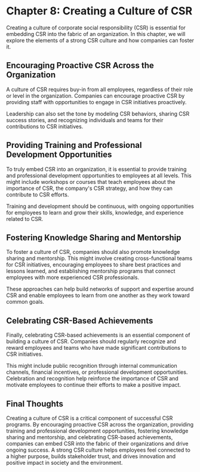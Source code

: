 Chapter 8: Creating a Culture of CSR
====================================

Creating a culture of corporate social responsibility (CSR) is essential for embedding CSR into the fabric of an organization. In this chapter, we will explore the elements of a strong CSR culture and how companies can foster it.

Encouraging Proactive CSR Across the Organization
-------------------------------------------------

A culture of CSR requires buy-in from all employees, regardless of their role or level in the organization. Companies can encourage proactive CSR by providing staff with opportunities to engage in CSR initiatives proactively.

Leadership can also set the tone by modeling CSR behaviors, sharing CSR success stories, and recognizing individuals and teams for their contributions to CSR initiatives.

Providing Training and Professional Development Opportunities
-------------------------------------------------------------

To truly embed CSR into an organization, it is essential to provide training and professional development opportunities to employees at all levels. This might include workshops or courses that teach employees about the importance of CSR, the company's CSR strategy, and how they can contribute to CSR efforts.

Training and development should be continuous, with ongoing opportunities for employees to learn and grow their skills, knowledge, and experience related to CSR.

Fostering Knowledge Sharing and Mentorship
------------------------------------------

To foster a culture of CSR, companies should also promote knowledge sharing and mentorship. This might involve creating cross-functional teams for CSR initiatives, encouraging employees to share best practices and lessons learned, and establishing mentorship programs that connect employees with more experienced CSR professionals.

These approaches can help build networks of support and expertise around CSR and enable employees to learn from one another as they work toward common goals.

Celebrating CSR-Based Achievements
----------------------------------

Finally, celebrating CSR-based achievements is an essential component of building a culture of CSR. Companies should regularly recognize and reward employees and teams who have made significant contributions to CSR initiatives.

This might include public recognition through internal communication channels, financial incentives, or professional development opportunities. Celebration and recognition help reinforce the importance of CSR and motivate employees to continue their efforts to make a positive impact.

Final Thoughts
--------------

Creating a culture of CSR is a critical component of successful CSR programs. By encouraging proactive CSR across the organization, providing training and professional development opportunities, fostering knowledge sharing and mentorship, and celebrating CSR-based achievements, companies can embed CSR into the fabric of their organizations and drive ongoing success. A strong CSR culture helps employees feel connected to a higher purpose, builds stakeholder trust, and drives innovation and positive impact in society and the environment.
